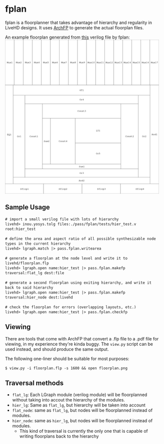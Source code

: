 # fplan

fplan is a floorplanner that takes advantage of hierarchy and regularity in LiveHD designs.  It uses [ArchFP](http://lava.cs.virginia.edu/archfp/) to generate the actual floorplan files.

An example floorplan generated from [this](../../inou/yosys/tests/long_gcd.v) verilog file by fplan:
![sample](sample.png)

## Sample Usage
```
# import a small verilog file with lots of hierarchy
livehd> inou.yosys.tolg files:./pass/fplan/tests/hier_test.v root:hier_test

# define the area and aspect ratio of all possible synthesizable node types in the current hierarchy
livehd> lgraph.match |> pass.fplan.writearea

# generate a floorplan at the node level and write it to livehd/floorplan.flp
livehd> lgraph.open name:hier_test |> pass.fplan.makefp traversal:flat_lg dest:file

# generate a second floorplan using exiting hierarchy, and write it back to said hierarchy
livehd> lgraph.open name:hier_test |> pass.fplan.makefp traversal:hier_node dest:livehd

# check the floorplan for errors (overlapping layouts, etc.)
livehd> lgraph.open name:hier_test |> pass.fplan.checkfp
```

## Viewing
There are tools that come with ArchFP that convert a .flp file to a .pdf file for viewing, in my experience they're kinda buggy.  The `view.py` script can be used instead, and should produce the same output.
  
The following one-liner should be suitable for most purposes:
```
$ view.py -i floorplan.flp -s 1600 && open floorplan.png
```

## Traversal methods
 - `flat_lg`: Each LGraph module (verilog module) will be floorplanned without taking into accout the hierarchy of the modules.
 - `hier_lg`: Same as `flat_lg`, but hierarchy will be taken into account
 - `flat_node`: same as `flat_lg`, but nodes will be floorplanned instead of modules.
 - `hier_node`: same as `hier_lg`, but nodes will be floorplanned instead of modules.
    - This kind of traversal is currently the only one that is capable of writing floorplans back to the hierarchy
